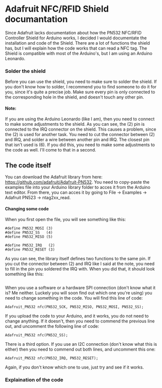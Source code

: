 # Adafruit NFC/RFID Shield documantation
Since Adafruit lacks documentation about how the PN532 NFC/RFID Controller Shield for Arduino works, I decided I would documentate the installation and code of the Shield. There are a lot of functions the shield has, but I will explain how the code works that can read a NFC tag. The Shield is compatible with most of the Arduino's, but I am using an Arduino Leonardo.

### Solder the shield
Before you can use the shield, you need to make sure to solder the shield. If you don't know how to solder, I recommend you to find someone to do it for you, since it's quite a precise job. Make sure every pin is only connected to the corresponding hole in the shield, and doesn't touch any other pin.
#### Note: 
If you are using the Arduino Leonardo (like I am), then you need to connect to make some adjustments to the shield. As you can see, the (2) pin is connected to the IRQ connector on the shield. This causes a problem, since the (2) is used for another task. You need to cut the connector between (2) and IRQ, and solder a wire between another pin and IRQ. The closest pin that isn't used is (6). If you did this, you need to make some adjustments to the code as well. I'll come to that in a second.

## The code itself
You can download the Adafruit library from here: https://github.com/adafruit/Adafruit-PN532. You need to copy-paste the examples file into your Arduino library folder to acces it from the Arduino text editor. From there, you can acces it by going to File -> Examples -> Adafruit PN523 -> ntag2xx_read. 

#### Changing some code
When you first open the file, you will see something like this:
```#define PN532_SCK  (2)
#define PN532_MOSI (3)
#define PN532_SS   (4)
#define PN532_MISO (5)

#define PN532_IRQ   (2)
#define PN532_RESET (3)
```
As you can see, the library itself defines two functions to the same pin. If you cut the connector between (2) and IRQ like I said at the note, you need to fill in the pin you soldered the IRQ with. When you did that, it should look something like this:
```#define PN532_IRQ   (6)
```

When you use a software or a hardware SPI connection (don't know what it is? Me neither. Luckely you will soon find out which one you're using) you need to change something in the code. 
You will find this line of code:
```
Adafruit_PN532 nfc(PN532_SCK, PN532_MISO, PN532_MOSI, PN532_SS);
```
If you upload the code to your Arduino, and it works, you do not need to change anything. If it doesn't, then you need to commend the previous line out, and uncomment the following line of code:
```
Adafruit_PN532 nfc(PN532_SS);
```
There is a third option. If you use an I2C connection (don't know what this is either) then you need to commend out both lines, and uncomment this one:
```
Adafruit_PN532 nfc(PN532_IRQ, PN532_RESET);
```
Again, if you don't know which one to use, just try and see if it works.

### Explaination of the code

